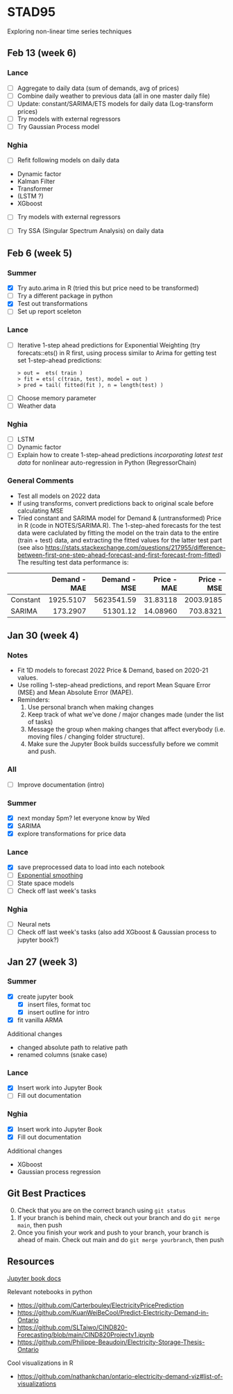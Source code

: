 # STAD95
Exploring non-linear time series techniques

## Feb 13 (week 6)

### Lance
- [ ] Aggregate to daily data (sum of demands, avg of prices) 
- [ ] Combine daily weather to previous data (all in one master daily file)
- [ ] Update: constant/SARIMA/ETS models for daily data (Log-transform prices)
- [ ] Try models with external regressors
- [ ] Try Gaussian Process model

### Nghia
- [ ] Refit following models on daily data
- Dynamic factor
- Kalman Filter 
- Transformer 
- (LSTM ?)
- XGboost
- [ ] Try models with external regressors
- [ ] Try SSA (Singular Spectrum Analysis) on daily data



## Feb 6 (week 5)

### Summer
- [X] Try auto.arima in R (tried this but price need to be transformed)
- [ ] Try a different package in python
- [X] Test out transformations
- [ ] Set up report sceleton 

### Lance
- [ ] Iterative 1-step ahead predictions for Exponential Weighting 
    (try forecats::ets() in R first, using process similar to  Arima for getting test set 1-step-ahead predictions: 
    ```
    > out =  ets( train )
    > fit = ets( c(train, test), model = out )
    > pred = tail( fitted(fit ), n = length(test) )
    ```
- [ ] Choose memory parameter
- [ ] Weather data

### Nghia
- [ ] LSTM
- [ ] Dynamic factor
- [ ] Explain how to create 1-step-ahead predictions *incorporating latest test data* for nonlinear auto-regression in Python (RegressorChain)

### General Comments

- Test all models on 2022 data
- If using transforms, convert predictions back to original scale before calculating MSE
- Tried constant and SARIMA model for Demand & (untransformed) Price in R (code in NOTES/SARIMA.R).
  The 1-step-ahed forecasts for the test data were caclulated by fitting the model on the train data 
  to the entire (train + test) data, and extracting the fitted values for the latter test part
  (see also https://stats.stackexchange.com/questions/217955/difference-between-first-one-step-ahead-forecast-and-first-forecast-from-fitted)
  The resulting test data performance is:

|         |      Demand - MAE|      Demand - MSE|      Price - MAE|    Price - MSE|
|:--------|-----------------:|-----------------:|----------------:|--------------:|
|Constant |         1925.5107|        5623541.59|         31.83118|      2003.9185|
|SARIMA   |          173.2907|          51301.12|         14.08960|       703.8321|


## Jan 30 (week 4)

### Notes
- Fit 1D models to forecast 2022 Price & Demand, based on 2020-21 values. 
- Use rolling 1-step-ahead predictions, and report Mean Square Error (MSE) and Mean Absolute Error (MAPE).
- Reminders:
  1. Use personal branch when making changes
  2. Keep track of what we've done / major changes made (under the list of tasks)
  3. Message the group when making changes that affect everybody (i.e. moving files / changing folder structure). 
  4. Make sure the Jupyter Book builds successfully before we commit and push.

### All
- [ ] Improve documentation (intro)

### Summer  
- [X] next monday 5pm? let everyone know by Wed
- [X] SARIMA
- [X] explore transformations for price data

### Lance
- [x] save preprocessed data to load into each notebook
- [ ] [Exponential smoothing](https://www.statsmodels.org/dev/generated/statsmodels.tsa.holtwinters.ExponentialSmoothing.html)
- [ ] State space models
- [ ] Check off last week's tasks

### Nghia
- [ ] Neural nets
- [ ] Check off last week's tasks (also add XGboost & Gaussian process to jupyter book?)

## Jan 27 (week 3)

### Summer
- [x] create jupyter book
  - [x] insert files, format toc
  - [x] insert outline for intro
- [x] fit vanilla ARMA

Additional changes
- changed absolute path to relative path
- renamed columns (snake case)

### Lance
- [X] Insert work into Jupyter Book
- [ ] Fill out documentation

### Nghia
- [x] Insert work into Jupyter Book
- [x] Fill out documentation

Additional changes
- XGboost
- Gaussian process regression

## Git Best Practices

0. Check that you are on the correct branch using `git status`
1. If your branch is behind main, check out your branch and do `git merge main`, then push
2. Once you finish your work and push to your branch, your branch is ahead of main. Check out main and do `git merge yourbranch`, then push

## Resources

[Jupyter book docs](https://jupyterbook.org/en/stable/basics/organize.html)

Relevant notebooks in python
  - https://github.com/Carterbouley/ElectricityPricePrediction
  - https://github.com/KuanWeiBeCool/Predict-Electricity-Demand-in-Ontario
  - https://github.com/SLTaiwo/CIND820-Forecasting/blob/main/CIND820Projectv1.ipynb
  - https://github.com/Philippe-Beaudoin/Electricity-Storage-Thesis-Ontario

Cool visualizations in R
  - https://github.com/nathankchan/ontario-electricity-demand-viz#list-of-visualizations
